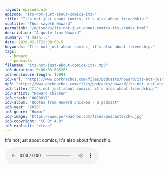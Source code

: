 ```yaml
---
layout: episode.njk
episode: "its-not-just-about-comics-its-"
title: "It's not just about comics, it's also about friendship."
subtitle: "Thus sayeth Howard"
permalink: "/episodes/its-not-just-about-comics-its-/index.html"
description: "A quote from Howard"
summary: "I mean..."
date: 2020-02-7T22:08:00-5
keywords: "It's not just about comics, it's also about friendship."
tags:
  - howard
  - podcasts
filename: "its-not-just-about-comics-its-.mp3"
id3-duration: 0:00:03.683265
id3-enclosure-length: 15091
id3-url: "https://www.porknachos.com/files/podcasts/howard/its-not-just-about-comics-its-.mp3"
mp3: "https://www.porknachos.com/files/podcasts/howard/its-not-just-about-comics-its-.mp3"
id3-title: "It's not just about comics, it's also about friendship."
id3-artist: "Howard Chicken"
id3-track: "0000017"
id3-album: "Quotes from Howard Chicken - a podcast"
id3-year: "2020"
id3-genre: "Humor"
id3-image: "https://www.porknachos.com/files/podcasts/chk.jpg"
id3-copyright: "CC BY 4.0"
id3-explicit: "clean"
---
```

It's not just about comics, it's also about friendship.

<audio controls>
  <source src="https://www.porknachos.com/files/podcasts/howard/its-not-just-about-comics-its-.mp3">
</audio>
